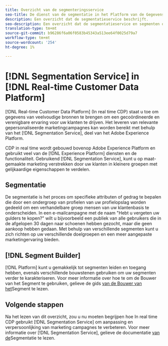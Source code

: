 ```yaml
---
title: Overzicht van de segmenteringsservice
seo-title: De dienst van de segmentatie in het Platform van de Gegevens van de Klant van Adobe Real-time
description: Een overzicht dat de segmentatieservice beschrijft.
seo-description: Een overzicht dat de segmentatieservice en segmenten op het Platform van de Gegevens van de Klant van de Adobe in real time beschrijft.
translation-type: tm+mt
source-git-commit: b96286f6a06f0583b45343a513ee64f0025d79a7
workflow-type: tm+mt
source-wordcount: '254'
ht-degree: 1%

---
```



# [!DNL Segmentation Service] in [!DNL Real-time Customer Data Platform]

[!DNL Real-time Customer Data Platform] (In real time CDP) staat u toe om gegevens van veelvoudige bronnen te brengen om een gecoördineerde en verenigbare ervaring voor uw klanten te drijven. Het leveren van relevante gepersonaliseerde marketingcampagnes kan worden bereikt met behulp van het [!DNL Segmentation Service], deel van het Adobe Experience Platform.

CDP in real time wordt gebouwd bovenop Adobe Experience Platform en gebruikt veel van de [!DNL Experience Platform] diensten en de functionaliteit. Gebruikend [!DNL Segmentation Service], kunt u op maat-gemaakte marketing verstrekken door uw klanten in kleinere groepen met gelijkaardige eigenschappen te verdelen.

## Segmentatie

De segmentatie is het proces om specifieke attributen of gedrag te bepalen die door een ondergroep van profielen van uw profielopslag worden gedeeld om een verhandelbare groep mensen van uw klantenbasis te onderscheiden. In een e-mailcampagne met de naam &quot;Hebt u vergeten uw gulders te kopen?&quot; wilt u bijvoorbeeld een publiek van alle gebruikers die in de afgelopen 30 dagen naar schoenen hebben gezocht, maar die geen aankoop hebben gedaan. Met behulp van verschillende segmenten kunt u zich richten op uw verschillende doelgroepen en een meer aangepaste marketingervaring bieden.

## [!DNL Segment Builder]

[!DNL Platform] kunt u gemakkelijk tot segmenten leiden en toegang hebben, evenals verschillende bouwstenen gebruiken om uw segmenten verder te karakteriseren. Voor meer informatie over hoe te om de Bouwer van het Segment te gebruiken, gelieve de gids [van de Bouwer van het](./segment-builder-guide.md)Segment te lezen.

## Volgende stappen

Na het lezen van dit overzicht, zou u nu moeten begrijpen hoe In real time CDP gebruikt [!DNL Segmentation Service] om aanpassing en verpersoonlijking van marketing campagnes te verbeteren. Voor meer informatie over [!DNL Segmentation Service], gelieve de documentatie [van de](../../segmentation/home.md)Segmentatie te lezen.
